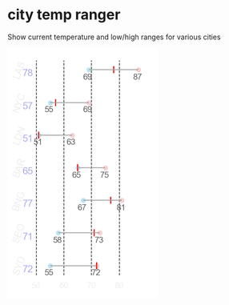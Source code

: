 # city temp ranger
Show current temperature and low/high ranges for various cities

![weather.png](weather.png?raw=true "weather.png")
